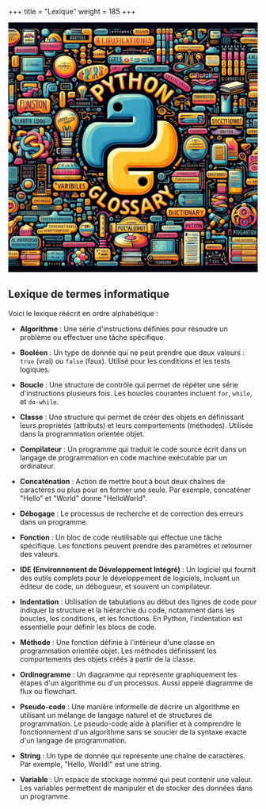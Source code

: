 +++
title = "Lexique"
weight = 185
+++

![Lexique](lexique.jpeg?width=25vw)


## Lexique de termes informatique

Voici le lexique réécrit en ordre alphabétique :

- **Algorithme** : Une série d'instructions définies pour résoudre un problème ou effectuer une tâche spécifique.

- **Booléen** : Un type de donnée qui ne peut prendre que deux valeurs : `true` (vrai) ou `false` (faux). Utilisé pour les conditions et les tests logiques.

- **Boucle** : Une structure de contrôle qui permet de répéter une série d'instructions plusieurs fois. Les boucles courantes incluent `for`, `while`, et `do-while`.

- **Classe** : Une structure qui permet de créer des objets en définissant leurs propriétés (attributs) et leurs comportements (méthodes). Utilisée dans la programmation orientée objet.

- **Compilateur** : Un programme qui traduit le code source écrit dans un langage de programmation en code machine exécutable par un ordinateur.

- **Concaténation** : Action de mettre bout à bout deux chaînes de caractères ou plus pour en former une seule. Par exemple, concaténer "Hello" et "World" donne "HelloWorld".

- **Débogage** : Le processus de recherche et de correction des erreurs dans un programme.

- **Fonction** : Un bloc de code réutilisable qui effectue une tâche spécifique. Les fonctions peuvent prendre des paramètres et retourner des valeurs.

- **IDE (Environnement de Développement Intégré)** : Un logiciel qui fournit des outils complets pour le développement de logiciels, incluant un éditeur de code, un débogueur, et souvent un compilateur.

- **Indentation** : Utilisation de tabulations au début des lignes de code pour indiquer la structure et la hiérarchie du code, notamment dans les boucles, les conditions, et les fonctions. En Python, l'indentation est essentielle pour définir les blocs de code.

- **Méthode** : Une fonction définie à l'intérieur d'une classe en programmation orientée objet. Les méthodes définissent les comportements des objets créés à partir de la classe.

- **Ordinogramme** : Un diagramme qui représente graphiquement les étapes d'un algorithme ou d'un processus. Aussi appelé diagramme de flux ou flowchart.

- **Pseudo-code** : Une manière informelle de décrire un algorithme en utilisant un mélange de langage naturel et de structures de programmation. Le pseudo-code aide à planifier et à comprendre le fonctionnement d'un algorithme sans se soucier de la syntaxe exacte d'un langage de programmation.

- **String** : Un type de donnée qui représente une chaîne de caractères. Par exemple, "Hello, World!" est une string.

- **Variable** : Un espace de stockage nommé qui peut contenir une valeur. Les variables permettent de manipuler et de stocker des données dans un programme.



